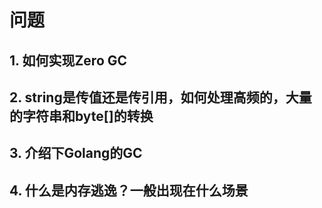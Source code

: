 # 问题

## 1. 如何实现Zero GC

## 2. string是传值还是传引用，如何处理高频的，大量的字符串和byte[]的转换

## 3. 介绍下Golang的GC

## 4. 什么是内存逃逸？一般出现在什么场景

